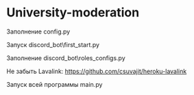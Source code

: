 # University-moderation

Заполнение config.py

Запуск discord_bot\first_start.py

Заполнение discord_bot\roles_configs.py

Не забыть Lavalink: https://github.com/csuvajit/heroku-lavalink

Запуск всей программы main.py
